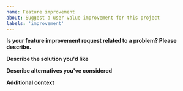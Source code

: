 ```yaml
---
name: Feature improvement
about: Suggest a user value improvement for this project
labels: 'improvement'
---
```


**Is your feature improvement request related to a problem? Please describe.**
<!-- A clear and concise description of what the problem is. E.g. I'm always frustrated when [...] -->

**Describe the solution you'd like**
<!-- A clear and concise description of what you want to happen. -->

**Describe alternatives you've considered**
<!-- A clear and concise description of any alternative solutions or features you've considered. -->

**Additional context**
<!-- Add any other context or screenshots about the feature request here. -->

